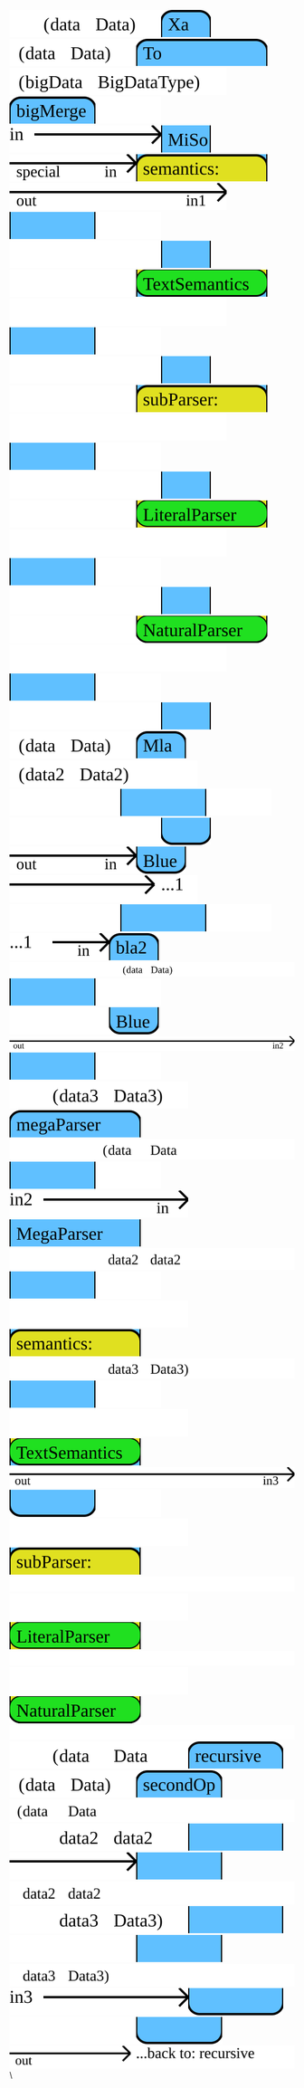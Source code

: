 [![arrow](flowdev/flow-bigTestFlow-0-0-arrow.svg)](https://google.com?q=Data)[![arrow](flowdev/flow-bigTestFlow-0-1-Xa.svg)](https://google.com?q=MiSo)[![arrow](flowdev/flow-bigTestFlow-0-2-arrow.svg)](https://google.com?q=Data)[![arrow](flowdev/flow-bigTestFlow-0-3-To.svg)](https://google.com?q=To)[![arrow](flowdev/flow-bigTestFlow-0-4-arrow.svg)](https://google.com?q=BigDataType)[![arrow](flowdev/flow-bigTestFlow-0-5-bigMerge.svg)](https://google.com?q=bigMerge)![filler](flowdev/flow-bigTestFlow-0-6-filler.svg)\
![arrow](flowdev/flow-bigTestFlow-1-0-arrow.svg)[![arrow](flowdev/flow-bigTestFlow-1-1-Xa.svg)](https://google.com?q=MiSo)![arrow](flowdev/flow-bigTestFlow-1-2-arrow.svg)![arrow](flowdev/flow-bigTestFlow-1-3-To.svg)![arrow](flowdev/flow-bigTestFlow-1-4-arrow.svg)[![arrow](flowdev/flow-bigTestFlow-1-5-bigMerge.svg)](https://google.com?q=bigMerge)![filler](flowdev/flow-bigTestFlow-1-6-filler.svg)\
![filler](flowdev/flow-bigTestFlow-2-0-filler.svg)[![arrow](flowdev/flow-bigTestFlow-2-1-Xa.svg)](https://google.com?q=MiSo)![filler](flowdev/flow-bigTestFlow-2-2-filler.svg)[![arrow](flowdev/flow-bigTestFlow-2-3-To.svg)](https://google.com?q=TextSemantics)![filler](flowdev/flow-bigTestFlow-2-4-filler.svg)[![arrow](flowdev/flow-bigTestFlow-2-5-bigMerge.svg)](https://google.com?q=bigMerge)![filler](flowdev/flow-bigTestFlow-2-6-filler.svg)\
![filler](flowdev/flow-bigTestFlow-3-0-filler.svg)[![arrow](flowdev/flow-bigTestFlow-3-1-Xa.svg)](https://google.com?q=MiSo)![filler](flowdev/flow-bigTestFlow-3-2-filler.svg)![arrow](flowdev/flow-bigTestFlow-3-3-To.svg)![filler](flowdev/flow-bigTestFlow-3-4-filler.svg)[![arrow](flowdev/flow-bigTestFlow-3-5-bigMerge.svg)](https://google.com?q=bigMerge)![filler](flowdev/flow-bigTestFlow-3-6-filler.svg)\
![filler](flowdev/flow-bigTestFlow-4-0-filler.svg)[![arrow](flowdev/flow-bigTestFlow-4-1-Xa.svg)](https://google.com?q=MiSo)![filler](flowdev/flow-bigTestFlow-4-2-filler.svg)[![arrow](flowdev/flow-bigTestFlow-4-3-To.svg)](https://google.com?q=LiteralParser)![filler](flowdev/flow-bigTestFlow-4-4-filler.svg)[![arrow](flowdev/flow-bigTestFlow-4-5-bigMerge.svg)](https://google.com?q=bigMerge)![filler](flowdev/flow-bigTestFlow-4-6-filler.svg)\
![filler](flowdev/flow-bigTestFlow-5-0-filler.svg)[![arrow](flowdev/flow-bigTestFlow-5-1-Xa.svg)](https://google.com?q=MiSo)![filler](flowdev/flow-bigTestFlow-5-2-filler.svg)[![arrow](flowdev/flow-bigTestFlow-5-3-To.svg)](https://google.com?q=NaturalParser)![filler](flowdev/flow-bigTestFlow-5-4-filler.svg)[![arrow](flowdev/flow-bigTestFlow-5-5-bigMerge.svg)](https://google.com?q=bigMerge)![filler](flowdev/flow-bigTestFlow-5-6-filler.svg)\
![filler](flowdev/flow-bigTestFlow-6-0-filler.svg)[![arrow](flowdev/flow-bigTestFlow-6-1-Xa.svg)](https://google.com?q=MiSo)[![arrow](flowdev/flow-bigTestFlow-6-2-arrow.svg)](https://google.com?q=Data)[![arrow](flowdev/flow-bigTestFlow-6-3-Mla.svg)](https://google.com?q=Blue)[![arrow](flowdev/flow-bigTestFlow-6-4-arrow.svg)](https://google.com?q=Data2)![filler](flowdev/flow-bigTestFlow-6-5-filler.svg)[![arrow](flowdev/flow-bigTestFlow-6-6-bigMerge.svg)](https://google.com?q=bigMerge)![filler](flowdev/flow-bigTestFlow-6-7-filler.svg)\
![filler](flowdev/flow-bigTestFlow-7-0-filler.svg)[![arrow](flowdev/flow-bigTestFlow-7-1-Xa.svg)](https://google.com?q=MiSo)![arrow](flowdev/flow-bigTestFlow-7-2-arrow.svg)[![arrow](flowdev/flow-bigTestFlow-7-3-Mla.svg)](https://google.com?q=Blue)![arrow](flowdev/flow-bigTestFlow-7-4-arrow.svg)![filler](flowdev/flow-bigTestFlow-7-5-filler.svg)[![arrow](flowdev/flow-bigTestFlow-7-6-bigMerge.svg)](https://google.com?q=bigMerge)![filler](flowdev/flow-bigTestFlow-7-7-filler.svg)\
![arrow](flowdev/flow-bigTestFlow-8-0-arrow.svg)[![arrow](flowdev/flow-bigTestFlow-8-1-bla2.svg)](https://google.com?q=Blue)[![arrow](flowdev/flow-bigTestFlow-8-2-arrow.svg)](https://google.com?q=Data)[![arrow](flowdev/flow-bigTestFlow-8-3-bigMerge.svg)](https://google.com?q=bigMerge)![filler](flowdev/flow-bigTestFlow-8-4-filler.svg)\
![filler](flowdev/flow-bigTestFlow-9-0-filler.svg)[![arrow](flowdev/flow-bigTestFlow-9-1-bla2.svg)](https://google.com?q=Blue)![arrow](flowdev/flow-bigTestFlow-9-2-arrow.svg)[![arrow](flowdev/flow-bigTestFlow-9-3-bigMerge.svg)](https://google.com?q=bigMerge)![filler](flowdev/flow-bigTestFlow-9-4-filler.svg)\
[![arrow](flowdev/flow-bigTestFlow-10-0-arrow.svg)](https://google.com?q=Data3)[![arrow](flowdev/flow-bigTestFlow-10-1-megaParser.svg)](https://google.com?q=MegaParser)[![arrow](flowdev/flow-bigTestFlow-10-2-arrow.svg)](https://google.com?q=Data)[![arrow](flowdev/flow-bigTestFlow-10-3-bigMerge.svg)](https://google.com?q=bigMerge)![filler](flowdev/flow-bigTestFlow-10-4-filler.svg)\
![arrow](flowdev/flow-bigTestFlow-11-0-arrow.svg)[![arrow](flowdev/flow-bigTestFlow-11-1-megaParser.svg)](https://google.com?q=MegaParser)[![arrow](flowdev/flow-bigTestFlow-11-2-arrow.svg)](https://google.com?q=data2)[![arrow](flowdev/flow-bigTestFlow-11-3-bigMerge.svg)](https://google.com?q=bigMerge)![filler](flowdev/flow-bigTestFlow-11-4-filler.svg)\
![filler](flowdev/flow-bigTestFlow-12-0-filler.svg)![arrow](flowdev/flow-bigTestFlow-12-1-megaParser.svg)[![arrow](flowdev/flow-bigTestFlow-12-2-arrow.svg)](https://google.com?q=Data3)[![arrow](flowdev/flow-bigTestFlow-12-3-bigMerge.svg)](https://google.com?q=bigMerge)![filler](flowdev/flow-bigTestFlow-12-4-filler.svg)\
![filler](flowdev/flow-bigTestFlow-13-0-filler.svg)[![arrow](flowdev/flow-bigTestFlow-13-1-megaParser.svg)](https://google.com?q=TextSemantics)![arrow](flowdev/flow-bigTestFlow-13-2-arrow.svg)[![arrow](flowdev/flow-bigTestFlow-13-3-bigMerge.svg)](https://google.com?q=bigMerge)![filler](flowdev/flow-bigTestFlow-13-4-filler.svg)\
![filler](flowdev/flow-bigTestFlow-14-0-filler.svg)![arrow](flowdev/flow-bigTestFlow-14-1-megaParser.svg)![filler](flowdev/flow-bigTestFlow-14-2-filler.svg)\
![filler](flowdev/flow-bigTestFlow-15-0-filler.svg)[![arrow](flowdev/flow-bigTestFlow-15-1-megaParser.svg)](https://google.com?q=LiteralParser)![filler](flowdev/flow-bigTestFlow-15-2-filler.svg)\
![filler](flowdev/flow-bigTestFlow-16-0-filler.svg)[![arrow](flowdev/flow-bigTestFlow-16-1-megaParser.svg)](https://google.com?q=NaturalParser)![filler](flowdev/flow-bigTestFlow-16-2-filler.svg)\
[![arrow](flowdev/flow-bigTestFlow-17-0-arrow.svg)](https://google.com?q=Data)[![arrow](flowdev/flow-bigTestFlow-17-1-recursive.svg)](https://google.com?q=recursive)[![arrow](flowdev/flow-bigTestFlow-17-2-arrow.svg)](https://google.com?q=Data)[![arrow](flowdev/flow-bigTestFlow-17-3-secondOp.svg)](https://google.com?q=secondOp)![arrow](flowdev/flow-bigTestFlow-17-4-arrow.svg)\
[![arrow](flowdev/flow-bigTestFlow-18-0-arrow.svg)](https://google.com?q=data2)[![arrow](flowdev/flow-bigTestFlow-18-1-recursive.svg)](https://google.com?q=recursive)![arrow](flowdev/flow-bigTestFlow-18-2-arrow.svg)[![arrow](flowdev/flow-bigTestFlow-18-3-secondOp.svg)](https://google.com?q=secondOp)![arrow](flowdev/flow-bigTestFlow-18-4-arrow.svg)\
[![arrow](flowdev/flow-bigTestFlow-19-0-arrow.svg)](https://google.com?q=Data3)[![arrow](flowdev/flow-bigTestFlow-19-1-recursive.svg)](https://google.com?q=recursive)![filler](flowdev/flow-bigTestFlow-19-2-filler.svg)[![arrow](flowdev/flow-bigTestFlow-19-3-secondOp.svg)](https://google.com?q=secondOp)![arrow](flowdev/flow-bigTestFlow-19-4-arrow.svg)\
![arrow](flowdev/flow-bigTestFlow-20-0-arrow.svg)[![arrow](flowdev/flow-bigTestFlow-20-1-recursive.svg)](https://google.com?q=recursive)![filler](flowdev/flow-bigTestFlow-20-2-filler.svg)[![arrow](flowdev/flow-bigTestFlow-20-3-secondOp.svg)](https://google.com?q=secondOp)![arrow](flowdev/flow-bigTestFlow-20-4-arrow.svg)\


